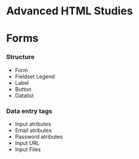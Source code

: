 # **Advanced HTML Studies**

# Forms

### Structure
   * Form
   * Fieldset Legend
   * Label
   * Button
   * Datalist

### Data entry tags
   * Input atributes
   * Email atributes
   * Password atributes
   * Input URL
   * Input Files